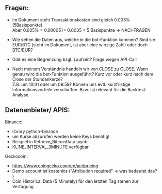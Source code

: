 Fragen:
----------
- Im Dokument steht Transaktionskosten sind gleich 0.005% (5Basispunkte). <br>
  Aber 0.005% = 0.00005 != 0.0005 = 5 Basispunkte -> NACHFRAGEN

- Wie sehen die Daten aus, welche in die bot-Funktion kommen? Sind sie EUR/BTC (steht im Dokument, ist aber eine winzige Zahl) oder doch BTC/EUR? 
- Gibt es eine Begrenzung bzgl. Laufzeit? Frage wegen API-Call

- Nach meinem Verständnis handeln wir von CLOSE zu CLOSE. Wann genau wird die bot-Funktion ausgeführt? Kurz vor oder kurz nach dem Close der Stundenkerze? <br>
  Z.B. um 10:01 oder um 09:59? Können uns evtl. kurzfristige Informationsvorteile verschaffen. Bzw. ist relevant für die Backtest-Analyse.

Datenanbieter/ APIS:
-----------------------
Binance:
  - library python-binance
  - um Kurse abzurufen werden keine Keys benötigt
  - Beispiel in Retrieve_BitcoinData.ipynb
  - KLINE_INTERVAL_3MINUTE verfügbar

Geckocoin:
  - https://www.coingecko.com/en/api/pricing
  - Demo account ist kostenlos ("Attribution required" -> was bedeutet das? )
  - Coin Historical Data (5 Minutely) für den letzten Tag stehen zur Verfügung
